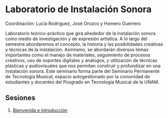 # Laboratorio de Instalación Sonora

Coordinación: Lucía Rodríguez, José Orozco y Homero Guerrero

Laboratorio teórico-práctico que gira alrededor de la instalación sonora como
medio de investigación y de expresión artística. A lo largo del semestre
abordaremos el concepto, la historia y las posibilidades creativas y técnicas
de la instalación. Asimismo, se abordarán diversos temas importantes como el
manejo de materiales, seguimiento de procesos creativos, uso de soportes
digitales y análogos, y utilización de técnicas plásticas y audiovisuales que
nos permitan construir y profundizar en una instalación sonora. Este seminario
forma parte del Seminario Permanente de Tecnología Musical, espacio
autogestionado por la comunidad de estudiantes y docentes del Posgrado en
Tecnología Musical de la UNAM.

## Sesiones

1. [Bienvenida e introducción](./sesiones/1.html)
